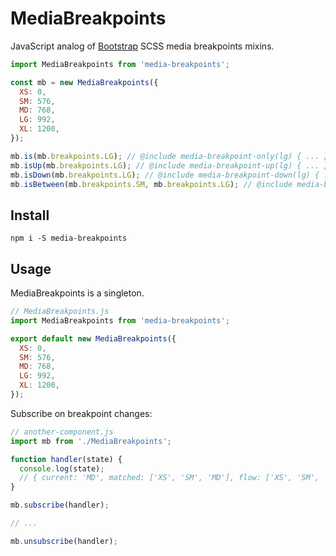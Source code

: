 # MediaBreakpoints

JavaScript analog of [Bootstrap](https://getbootstrap.com/docs/4.3/layout/overview/#responsive-breakpoints) SCSS media breakpoints mixins.

```javascript
import MediaBreakpoints from 'media-breakpoints';

const mb = new MediaBreakpoints({
  XS: 0,
  SM: 576,
  MD: 768,
  LG: 992,
  XL: 1200,
});

mb.is(mb.breakpoints.LG); // @include media-breakpoint-only(lg) { ... }
mb.isUp(mb.breakpoints.LG); // @include media-breakpoint-up(lg) { ... }
mb.isDown(mb.breakpoints.LG); // @include media-breakpoint-down(lg) { ... }
mb.isBetween(mb.breakpoints.SM, mb.breakpoints.LG); // @include media-breakpoint-between(sm, lg) { ... }
```

## Install

```
npm i -S media-breakpoints
```

## Usage

MediaBreakpoints is a singleton.

```javascript
// MediaBreakpoints.js
import MediaBreakpoints from 'media-breakpoints';

export default new MediaBreakpoints({
  XS: 0,
  SM: 576,
  MD: 768,
  LG: 992,
  XL: 1200,
});
```

Subscribe on breakpoint changes:

```javascript
// another-component.js
import mb from './MediaBreakpoints';

function handler(state) {
  console.log(state);
  // { current: 'MD', matched: ['XS', 'SM', 'MD'], flow: ['XS', 'SM', 'MD', 'LG', 'XL'] }
}

mb.subscribe(handler);

// ...

mb.unsubscribe(handler);
```
